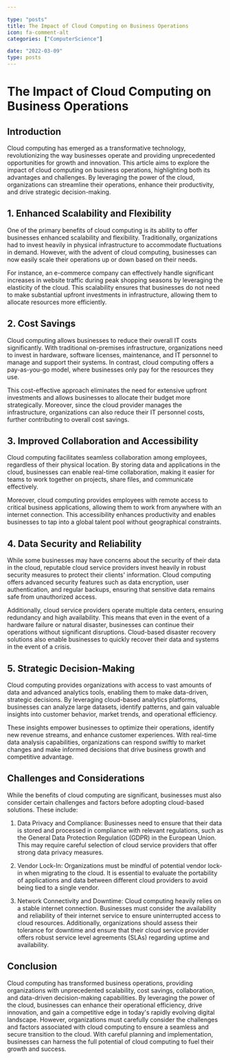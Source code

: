 ```yaml
---

type: "posts"
title: The Impact of Cloud Computing on Business Operations
icon: fa-comment-alt
categories: ["ComputerScience"]

date: "2022-03-09"
type: posts
---
```





# The Impact of Cloud Computing on Business Operations

## Introduction

Cloud computing has emerged as a transformative technology, revolutionizing the way businesses operate and providing unprecedented opportunities for growth and innovation. This article aims to explore the impact of cloud computing on business operations, highlighting both its advantages and challenges. By leveraging the power of the cloud, organizations can streamline their operations, enhance their productivity, and drive strategic decision-making.

## 1. Enhanced Scalability and Flexibility

One of the primary benefits of cloud computing is its ability to offer businesses enhanced scalability and flexibility. Traditionally, organizations had to invest heavily in physical infrastructure to accommodate fluctuations in demand. However, with the advent of cloud computing, businesses can now easily scale their operations up or down based on their needs.

For instance, an e-commerce company can effectively handle significant increases in website traffic during peak shopping seasons by leveraging the elasticity of the cloud. This scalability ensures that businesses do not need to make substantial upfront investments in infrastructure, allowing them to allocate resources more efficiently.

## 2. Cost Savings

Cloud computing allows businesses to reduce their overall IT costs significantly. With traditional on-premises infrastructure, organizations need to invest in hardware, software licenses, maintenance, and IT personnel to manage and support their systems. In contrast, cloud computing offers a pay-as-you-go model, where businesses only pay for the resources they use.

This cost-effective approach eliminates the need for extensive upfront investments and allows businesses to allocate their budget more strategically. Moreover, since the cloud provider manages the infrastructure, organizations can also reduce their IT personnel costs, further contributing to overall cost savings.

## 3. Improved Collaboration and Accessibility

Cloud computing facilitates seamless collaboration among employees, regardless of their physical location. By storing data and applications in the cloud, businesses can enable real-time collaboration, making it easier for teams to work together on projects, share files, and communicate effectively.

Moreover, cloud computing provides employees with remote access to critical business applications, allowing them to work from anywhere with an internet connection. This accessibility enhances productivity and enables businesses to tap into a global talent pool without geographical constraints.

## 4. Data Security and Reliability

While some businesses may have concerns about the security of their data in the cloud, reputable cloud service providers invest heavily in robust security measures to protect their clients' information. Cloud computing offers advanced security features such as data encryption, user authentication, and regular backups, ensuring that sensitive data remains safe from unauthorized access.

Additionally, cloud service providers operate multiple data centers, ensuring redundancy and high availability. This means that even in the event of a hardware failure or natural disaster, businesses can continue their operations without significant disruptions. Cloud-based disaster recovery solutions also enable businesses to quickly recover their data and systems in the event of a crisis.

## 5. Strategic Decision-Making

Cloud computing provides organizations with access to vast amounts of data and advanced analytics tools, enabling them to make data-driven, strategic decisions. By leveraging cloud-based analytics platforms, businesses can analyze large datasets, identify patterns, and gain valuable insights into customer behavior, market trends, and operational efficiency.

These insights empower businesses to optimize their operations, identify new revenue streams, and enhance customer experiences. With real-time data analysis capabilities, organizations can respond swiftly to market changes and make informed decisions that drive business growth and competitive advantage.

## Challenges and Considerations

While the benefits of cloud computing are significant, businesses must also consider certain challenges and factors before adopting cloud-based solutions. These include:

1. Data Privacy and Compliance: Businesses need to ensure that their data is stored and processed in compliance with relevant regulations, such as the General Data Protection Regulation (GDPR) in the European Union. This may require careful selection of cloud service providers that offer strong data privacy measures.

2. Vendor Lock-In: Organizations must be mindful of potential vendor lock-in when migrating to the cloud. It is essential to evaluate the portability of applications and data between different cloud providers to avoid being tied to a single vendor.

3. Network Connectivity and Downtime: Cloud computing heavily relies on a stable internet connection. Businesses must consider the availability and reliability of their internet service to ensure uninterrupted access to cloud resources. Additionally, organizations should assess their tolerance for downtime and ensure that their cloud service provider offers robust service level agreements (SLAs) regarding uptime and availability.

## Conclusion

Cloud computing has transformed business operations, providing organizations with unprecedented scalability, cost savings, collaboration, and data-driven decision-making capabilities. By leveraging the power of the cloud, businesses can enhance their operational efficiency, drive innovation, and gain a competitive edge in today's rapidly evolving digital landscape. However, organizations must carefully consider the challenges and factors associated with cloud computing to ensure a seamless and secure transition to the cloud. With careful planning and implementation, businesses can harness the full potential of cloud computing to fuel their growth and success.